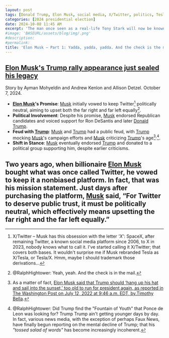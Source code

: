 ```yaml
---
layout: post
tags: [Donald Trump, Elon Musk, social media, X/Twitter, politics, Tesla, National Highway Traffic Safety Administration (NHTSA)]
categories: [2024 presidential election]
date: 2024-10-08 11:45 AM
excerpt: 'The man once seen as a real-life Tony Stark will now be known as the man who traded in his reputation and self-professed principles to bend the knee to Trump.'
#image: 'BASEURL/assets/blog/img/.png'
#description:
#permalink:
title: 'Elon Musk – Part 1: Yadda, yadda, yadda. And the check is the mail'
---
```



## [Elon Musk's Trump rally appearance just sealed his legacy](https://www.msnbc.com/top-stories/latest/elon-musk-donald-trump-butler-rally-endorsement-rcna174314)

Story by Ayman Mohyeldin and Andrew Kenlon and Allison Detzel. October 7, 2024.

- **[Elon Musk](https://x.com/elonmusk)'s Promise**: [Musk](https://x.com/elonmusk) initially vowed to keep Twitter[^11] politically neutral, aiming to upset both the far right and far left equally[^12].
- **Political Involvement**: Despite his promise, [Musk](https://x.com/elonmusk) endorsed Republican candidates and voiced support for Ron DeSantis and later [Donald Trump](https://x.com/realdonaldtrump).
- **Feud with [Trump](https://x.com/realdonaldtrump)**: [Musk](https://x.com/elonmusk) and [Trump](https://x.com/realdonaldtrump) had a public feud, with [Trump](https://x.com/realdonaldtrump) mocking [Musk](https://x.com/elonmusk)'s campaign efforts and [Musk](https://x.com/elonmusk) criticizing [Trump](https://x.com/realdonaldtrump)'s age[^13]<sup>,</sup>[^14].
- **Shift in Stance**: [Musk](https://x.com/elonmusk) eventually endorsed [Trump](https://x.com/realdonaldtrump) and donated to a political group supporting him, despite earlier criticisms.

Two years ago, when billionaire [Elon Musk](https://x.com/elonmusk) bought what was once called Twitter, he vowed to keep it a nonbiased platform. In fact, that was his mission statement. Just days after purchasing the platform, [Musk](https://x.com/elonmusk) said, “For Twitter to deserve public trust, it must be politically neutral, which effectively means upsetting the far right and the far left equally.”
- 
[^11]: X/Twitter – Musk has this obsession with the letter *'X'*: SpaceX, after remaining Twitter, a known social media platform since 2006, to X in 2023, nobody knows what to call it. I've started calling it X/Twitter; that covers both bases. It wouldn't surprise me if Musk rebranded Tesla as X/Tesla, or Tesla/X. Hmm, maybe I should trademark those derivations...
[^12]: @RalphHightower: Yeah, yeah. And the check is in the mail[^15].
[^13]: As a matter of fact, [Elon Musk said that Trump should ‘hang up his hat and sail into the sunset,’ too old to run for president again, as reported in The Washington Post on July 12, 2022 at 9:46 a.m. EDT, by.Timothy Bella](https://www.washingtonpost.com/politics/2022/07/12/elon-musk-trump-twitter-president-2024/).
[^14]: @RalphHightower: Did Trump find the "Fountain of Youth" that Ponce de Leon was looking for? Trump Trump ain't getting younger days by day. In fact, various news media, with the exception of perhaps Faux News, have finally begun reporting on the mental decline of Trump; that his *"tossed salad of words"* has become increasingly incoherent.
[^15]: *"The check is in the mail"* is a euphemism that often used in a dismissive or sarcastic context, suggesting that the speaker is avoiding responsibility or is unreliable.

